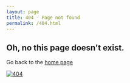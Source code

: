 ```yaml
---
layout: page
title: 404 - Page not found
permalink: /404.html
---
```


## Oh, no this page doesn't exist. 
Go back to the [home page](https://nimdvir.github.io)

[![404](https://nimdvir.github.io/img/404.gif)](https://nimdvir.github.io)


[1]: https://nimdvir.github.io

